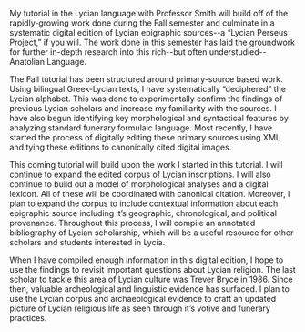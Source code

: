 My tutorial in the Lycian language with Professor Smith will build off of the rapidly-growing work done during the Fall semester and culminate in a systematic digital edition of Lycian epigraphic sources--a “Lycian Perseus Project,” if you will. The work done in this semester has laid the groundwork for further in-depth research into this rich--but often understudied--Anatolian Language. 
 
The Fall tutorial has been structured around primary-source based work. Using bilingual Greek-Lycian texts, I have systematically “deciphered” the Lycian alphabet. This was done to experimentally confirm the findings of previous Lycian scholars and increase my familiarity with the sources. I have also begun identifying key morphological and syntactical features by analyzing standard funerary formulaic language. Most recently, I have started the process of digitally editing these primary sources using XML and tying these editions to canonically cited digital images. 
 
This coming tutorial will build upon the work I started in this tutorial. I will continue to expand the edited corpus of Lycian inscriptions. I will also continue to  build out a model of morphological analyses and a digital lexicon. All of these will be coordinated with canonical citation. Moreover, I plan to expand the corpus to include contextual information about each epigraphic source including it’s geographic, chronological, and political provenance.  Throughout this process, I will compile an annotated bibliography of Lycian scholarship, which will be a useful resource for other scholars and students interested in Lycia.
 
When I have compiled enough information in this digital edition, I hope to use the findings to revisit important questions about Lycian religion. The last scholar to tackle this area of Lycian culture was Trever Bryce in 1986. Since then, valuable archeological and linguistic evidence has surfaced. I plan to use the Lycian corpus and archaeological evidence to craft an updated picture of Lycian religious life as seen through it’s votive and funerary practices. 
